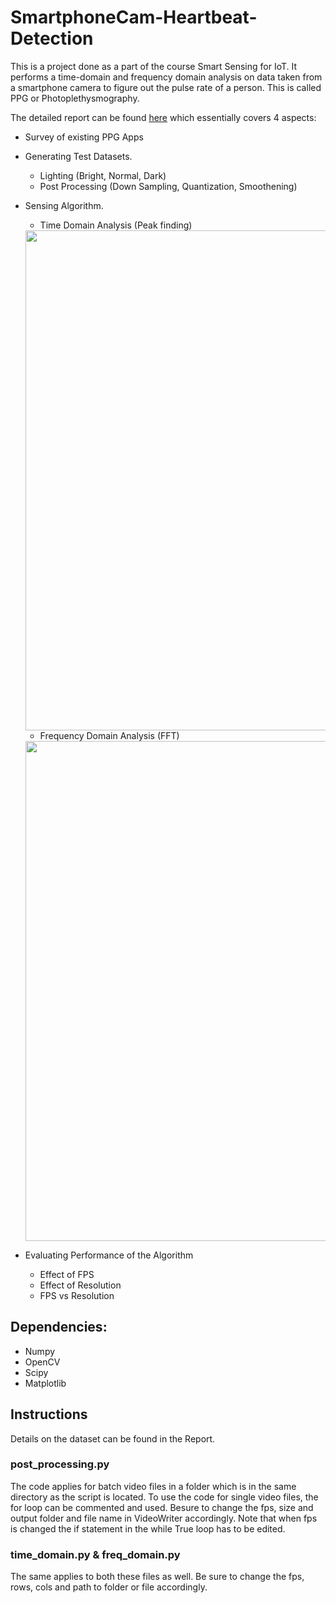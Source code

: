 # SmartphoneCam-Heartbeat-Detection

This is a project done as a part of the course Smart Sensing for IoT.
It performs a time-domain and frequency domain analysis on data taken from a smartphone camera
to figure out the pulse rate of a person. This is called PPG or Photoplethysmography.

The detailed report can be found [here](./Heartbeat_PPG__ED18B027_Report.pdf) which essentially covers 4 aspects:
* Survey of existing PPG Apps
* Generating Test Datasets.
  * Lighting (Bright, Normal, Dark)
  * Post Processing (Down Sampling, Quantization, Smoothening)
* Sensing Algorithm.
  * Time Domain Analysis (Peak finding)
  <img src='https://user-images.githubusercontent.com/64144419/126331330-c2578760-36ea-415e-aab1-b3e4c535dfdd.png' width=800>
  
  * Frequency Domain Analysis (FFT)
  <img src='https://user-images.githubusercontent.com/64144419/126331520-2d677f3a-d09a-4847-80d4-7db5dec1a6f0.png' width=800>

* Evaluating Performance of the Algorithm
  * Effect of FPS
  * Effect of Resolution
  * FPS vs Resolution
  
## Dependencies:
* Numpy
* OpenCV
* Scipy
* Matplotlib

## Instructions

Details on the dataset can be found in the Report.

### post_processing.py
The code applies for batch video files in a folder which is in the same directory as the script is located. To use the
code for single video files, the for loop can be commented and used.
Besure to change the fps, size and output folder and file name in VideoWriter accordingly.
Note that when fps is changed the if statement in the while True loop has to be edited.

### time_domain.py & freq_domain.py
The same applies to both these files as well.
Be sure to change the fps, rows, cols and path to folder or file accordingly.
